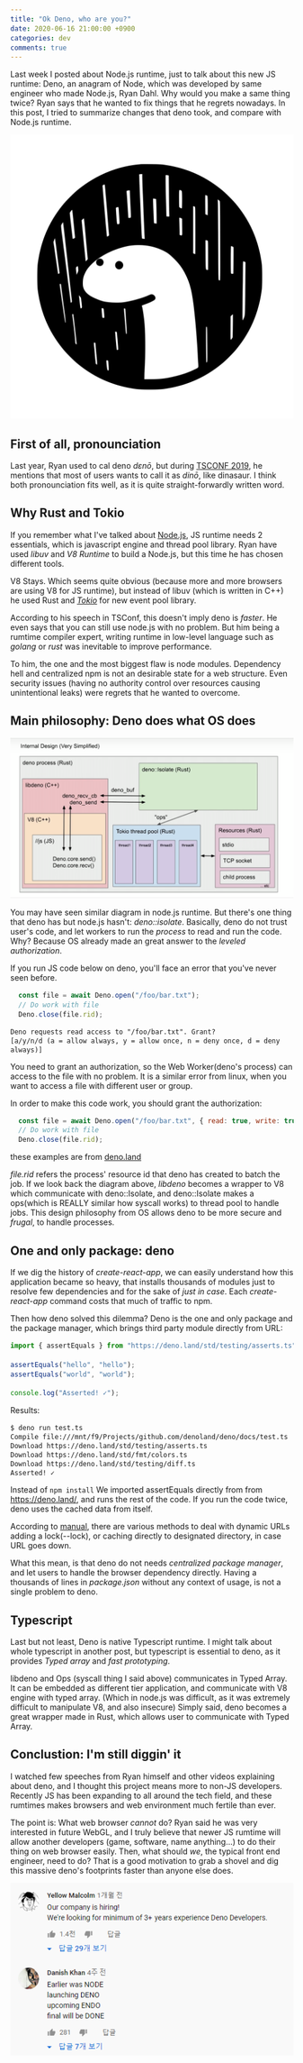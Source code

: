 ```yaml
---
title: "Ok Deno, who are you?"
date: 2020-06-16 21:00:00 +0900
categories: dev
comments: true
---
```


Last week I posted about Node.js runtime, just to talk about this new JS runtime: Deno, an anagram of Node, which was developed by same engineer who made Node.js, Ryan Dahl. Why would you make a same thing twice? Ryan says that he wanted to fix things that he regrets nowadays. In this post, I tried to summarize changes that deno took, and compare with Node.js runtime.

![Cute deno icon](/assets/img/Deno.svg)

## First of all, pronounciation

Last year, Ryan used to cal deno _dɛnō_, but during [TSCONF 2019][link1], he mentions that most of users wants to call it as _dinō_, like dinasaur. I think both pronounciation fits well, as it is quite straight-forwardly written word.

## Why Rust and Tokio

If you remember what I've talked about [Node.js][link2], JS runtime needs 2 essentials, which is javascript engine and thread pool library. Ryan have used _libuv_ and _V8 Runtime_ to build a Node.js, but this time he has chosen different tools.

V8 Stays. Which seems quite obvious (because more and more browsers are using V8 for JS runtime), but instead of libuv (which is written in C++) he used Rust and [_Tokio_][link3] for new event pool library.

According to his speech in TSConf, this doesn't imply deno is _faster_. He even says that you can still use node.js with no problem. But him being a rumtime compiler expert, writing runtime in low-level language such as _golang_ or _rust_ was inevitable to improve performance.

To him, the one and the most biggest flaw is node modules. Dependency hell and centralized npm is not an desirable state for a web structure. Even security issues (having no authority control over resources causing unintentional leaks) were regrets that he wanted to overcome.

## Main philosophy: Deno does what OS does

![deno internal desing](/assets/img/deno-internal-design.png)

You may have seen similar diagram in node.js runtime. But there's one thing that deno has but node.js hasn't: _deno::isolate_. Basically, deno do not trust user's code, and let workers to run the _process_ to read and run the code. Why? Because OS already made an great answer to the _leveled authorization_.

If you run JS code below on deno, you'll face an error that you've never seen before.

```javascript
  const file = await Deno.open("/foo/bar.txt");
  // Do work with file
  Deno.close(file.rid);
```

```shell
Deno requests read access to "/foo/bar.txt". Grant?
[a/y/n/d (a = allow always, y = allow once, n = deny once, d = deny always)]
```

You need to grant an authorization, so the Web Worker(deno's process) can access to the file with no problem. It is a similar error from linux, when you want to access a file with different user or group.

In order to make this code work, you should grant the authorization:

```javascript
  const file = await Deno.open("/foo/bar.txt", { read: true, write: true });
  // Do work with file
  Deno.close(file.rid);
```

these examples are from [deno.land][link4]

_file.rid_ refers the process' resource id that deno has created to batch the job. If we look back the diagram above, _libdeno_ becomes a wrapper to V8 which communicate with deno::Isolate, and deno::Isolate makes a ops(which is REALLY similar how syscall works) to thread pool to handle jobs. This design philosophy from OS allows deno to be more secure and _frugal_, to handle processes.

## One and only package: deno

If we dig the history of _create-react-app_, we can easily understand how this application became so heavy, that installs thousands of modules just to resolve few dependencies and for the sake of _just in case_. Each _create-react-app_ command costs that much of traffic to npm.

Then how deno solved this dilemma? Deno is the one and only package and the package manager, which brings third party module directly from URL:

```javascript
import { assertEquals } from "https://deno.land/std/testing/asserts.ts";

assertEquals("hello", "hello");
assertEquals("world", "world");

console.log("Asserted! ✓");
```

Results:

```shell
$ deno run test.ts
Compile file:///mnt/f9/Projects/github.com/denoland/deno/docs/test.ts
Download https://deno.land/std/testing/asserts.ts
Download https://deno.land/std/fmt/colors.ts
Download https://deno.land/std/testing/diff.ts
Asserted! ✓
```

Instead of ```npm install``` We imported assertEquals directly from from <https://deno.land/>, and runs the rest of the code. If you run the code twice, deno uses the cached data from itself.

According to [manual][link5], there are various methods to deal with dynamic URLs adding a lock(--lock), or caching directly to designated directory, in case URL goes down.

What this mean, is that deno do not needs _centralized package manager_, and let users to handle the browser dependency directly. Having a thousands of lines in _package.json_ without any context of usage, is not a single problem to deno.

## Typescript

Last but not least, Deno is native Typescript runtime. I might talk about whole typescript in another post, but typescript is essential to deno, as it provides _Typed array_ and _fast prototyping_.

libdeno and Ops (syscall thing I said above) communicates in Typed Array. It can be embedded as different tier application, and communicate with V8 engine with typed array. (Which in node.js was difficult, as it was extremely difficult to manipulate V8, and also insecure) Simply said, deno becomes a great wrapper made in Rust, which allows user to communicate with Typed Array.

## Conclustion: I'm still diggin' it

I watched few speeches from Ryan himself and other videos explaining about deno, and I thought this project means more to non-JS developers. Recently JS has been expanding to all around the tech field, and these rumtimes makes browsers and web environment much fertile than ever.

The point is: What web browser _cannot_ do? Ryan said he was very interested in future WebGL, and I truly believe that newer JS rumtime will allow another developers (game, software, name anything...) to do their thing on web browser easily. Then, what should _we_, the typical front end engineer, need to do? That is a good motivation to grab a shovel and dig this massive deno's footprints faster than anyone else does.

![DONE](/assets/img/deno_is_done.png)

[link1]: https://www.youtube.com/watch?v=1gIiZfSbEAE
[link2]: https://kogit.co/updated/node-threading-basics/
[link3]: https://github.com/tokio-rs/tokio
[link4]: https://deno.land/typedoc/index.html#open
[link5]: https://deno.land/manual/linking_to_external_code
